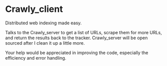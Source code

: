 # Crawly_client
Distributed web indexing made easy.

Talks to the Crawly_server to get a list of URLs, scrape them for more URLs, and return the results back to the tracker.
Crawly_server will be open sourced after I clean it up a little more.


Your help would be appreciated in improving the code, especially the efficiency and error handling.
